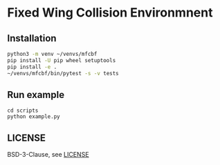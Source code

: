 # Fixed Wing Collision Environmnent

## Installation

```bash
python3 -m venv ~/venvs/mfcbf
pip install -U pip wheel setuptools
pip install -e .
~/venvs/mfcbf/bin/pytest -s -v tests
```

## Run example

```
cd scripts
python example.py
```

## LICENSE

BSD-3-Clause, see [LICENSE](LICENCE)
